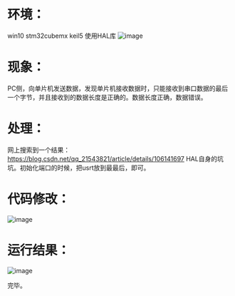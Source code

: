 # 环境：
win10    stm32cubemx  keil5 使用HAL库
![image](https://img2024.cnblogs.com/blog/3273335/202412/3273335-20241226084226071-2002184292.png)

# 现象：
PC侧，向单片机发送数据，发现单片机接收数据时，只能接收到串口数据的最后一个字节，并且接收到的数据长度是正确的。数据长度正确，数据错误。

# 处理：
网上搜索到一个结果：https://blog.csdn.net/qq_21543821/article/details/106141697
HAL自身的坑坑。初始化端口的时候，把usrt放到最最后，即可。

# 代码修改：
![image](https://img2024.cnblogs.com/blog/3273335/202412/3273335-20241226084236459-679942968.png)

# 运行结果：
![image](https://img2024.cnblogs.com/blog/3273335/202412/3273335-20241226084244658-328497797.png)

完毕。
